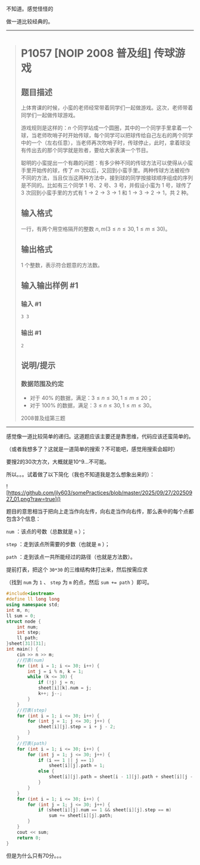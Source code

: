 不知道。感觉怪怪的

做一道比较经典的。

<hr>

> # P1057 [NOIP 2008 普及组] 传球游戏
>
> ## 题目描述
>
> 上体育课的时候，小蛮的老师经常带着同学们一起做游戏。这次，老师带着同学们一起做传球游戏。
>
> 游戏规则是这样的：$n$ 个同学站成一个圆圈，其中的一个同学手里拿着一个球，当老师吹哨子时开始传球，每个同学可以把球传给自己左右的两个同学中的一个（左右任意），当老师再次吹哨子时，传球停止，此时，拿着球没有传出去的那个同学就是败者，要给大家表演一个节目。
>
> 聪明的小蛮提出一个有趣的问题：有多少种不同的传球方法可以使得从小蛮手里开始传的球，传了 $m$ 次以后，又回到小蛮手里。两种传球方法被视作不同的方法，当且仅当这两种方法中，接到球的同学按接球顺序组成的序列是不同的。比如有三个同学 $1$ 号、$2$ 号、$3$ 号，并假设小蛮为 $1$ 号，球传了 $3$ 次回到小蛮手里的方式有 $1 \rightarrow 2 \rightarrow 3 \rightarrow 1$ 和 $1 \rightarrow 3 \rightarrow 2 \rightarrow 1$，共 $2$ 种。
>
> ## 输入格式
>
> 一行，有两个用空格隔开的整数 $n,m(3 \le n \le 30,1 \le m \le 30)$。
>
> ## 输出格式
>
> $1$ 个整数，表示符合题意的方法数。
>
> ## 输入输出样例 #1
>
> ### 输入 #1
>
> ```
> 3 3
> ```
>
> ### 输出 #1
>
> ```
> 2
> ```
>
> ## 说明/提示
>
> ### 数据范围及约定
>
> - 对于 $40\%$ 的数据，满足：$3 \le n \le 30,1 \le m \le 20$；
> - 对于 $100\%$ 的数据，满足：$3 \le n \le 30,1 \le m \le 30$。
>
> 2008普及组第三题

<hr>

感觉像一道比较简单的递归。这道题应该主要还是靠思维，代码应该还蛮简单的。

（或者我想多了？这就是一道简单的搜索？不可能吧，感觉用搜索会超时）

要搜2的30次方次，大概就是10^9...不可能。

所以。。。试着做了以下简化（我也不知道我是怎么想象出来的）：

![https://github.com/jly603/somePractices/blob/master/2025/09/27/20250927_01.png?raw=true]()



题目的意思相当于把向上走当作向左传，向右走当作向右传，那么表中的每个点都包含3个信息：

`num` ：该点的号数（总数就是 `n` ）；

`step` ：走到该点所需要的步数（也就是 `m` ）；

`path` ：走到该点一共所能经过的路径（也就是方法数）。

提前打表，把这个 `30*30` 的三维结构体打出来，然后按需应求

（找到 `num` 为 `1` 、 `step` 为 `m` 的点，然后 `sum += path` ）即可。

```C++
#include<iostream>
#define ll long long
using namespace std;
int m, n;
ll sum = 0;
struct node {
	int num;
	int step;
	ll path;
}sheet[31][31];
int main() {
	cin >> n >> m;
	//打表(num)
	for (int i = 1; i <= 30; i++) {
		int j = i % n, k = 1;
		while (k <= 30) {
			if (!j) j = n;
			sheet[i][k].num = j;
			k++; j--;
		}
	}
	//打表(step)
	for (int i = 1; i <= 30; i++) {
		for (int j = 1; j <= 30; j++) {
			sheet[i][j].step = i + j - 2;
		}
	}
	//打表(path)
	for (int i = 1; i <= 30; i++) {
		for (int j = 1; j <= 30; j++) {
			if (i == 1 || j == 1)
				sheet[i][j].path = 1;
			else {
				sheet[i][j].path = sheet[i - 1][j].path + sheet[i][j - 1].path;
			}
		}
	}
	for (int i = 1; i <= 30; i++) {
		for (int j = 1; j <= 30; j++) {
			if (sheet[i][j].num == 1 && sheet[i][j].step == m)
				sum += sheet[i][j].path;
		}
	}
	cout << sum;
	return 0;
}
```

但是为什么只有70分。。。





